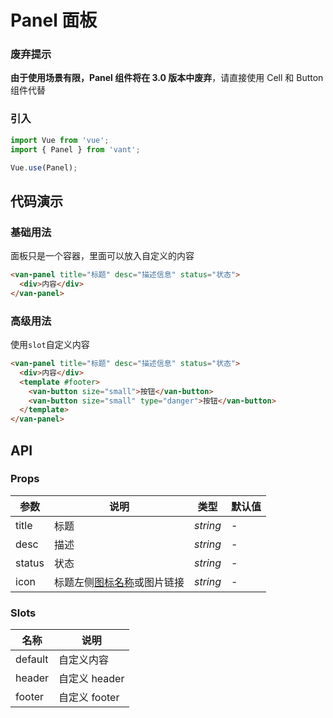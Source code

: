 # Panel 面板

### 废弃提示

<b>由于使用场景有限，Panel 组件将在 3.0 版本中废弃</b>，请直接使用 Cell 和 Button 组件代替

### 引入

```js
import Vue from 'vue';
import { Panel } from 'vant';

Vue.use(Panel);
```

## 代码演示

### 基础用法

面板只是一个容器，里面可以放入自定义的内容

```html
<van-panel title="标题" desc="描述信息" status="状态">
  <div>内容</div>
</van-panel>
```

### 高级用法

使用`slot`自定义内容

```html
<van-panel title="标题" desc="描述信息" status="状态">
  <div>内容</div>
  <template #footer>
    <van-button size="small">按钮</van-button>
    <van-button size="small" type="danger">按钮</van-button>
  </template>
</van-panel>
```

## API

### Props

| 参数   | 说明                                       | 类型     | 默认值 |
| ------ | ------------------------------------------ | -------- | ------ |
| title  | 标题                                       | _string_ | -      |
| desc   | 描述                                       | _string_ | -      |
| status | 状态                                       | _string_ | -      |
| icon   | 标题左侧[图标名称](#/zh-CN/icon)或图片链接 | _string_ | -      |

### Slots

| 名称    | 说明          |
| ------- | ------------- |
| default | 自定义内容    |
| header  | 自定义 header |
| footer  | 自定义 footer |
